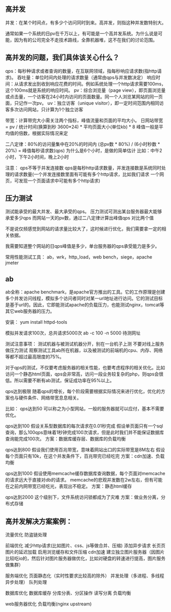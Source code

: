 高并发
-------------
并发：在某个时间点，有多少个访问同时到来。高并发，则指这种并发数特别大。

通常如果一个系统的日pv在千万以上，有可能是一个高并发系统。为什么说是可能，因为有的公司完全不走技术路线，全靠机器堆，这不在我们的讨论范围。


高并发的问题，我们具体该关心什么？
-------------
qps：每秒种请求或者查询的数量，在互联网领域，指每秒响应请求数(指http请求)。
吞吐量：单位时间内处理的请求数量（通常由qps与并发数决定）
响应时间：从请求发出到收到响应花费的时间。例如系统处理一个http请求需要100ms，这个100ms就是系统的响应时间。
pv：综合浏览量（page view），即页面浏览量或点击量，一个访客在24小时内访问的页面数量。同一个人浏览某网站的同一页面，只记作一次pv。
uv：独立访客（unique visitor），即一定时间范围内相同访客多次访问网站，只计算为1个独立访客

带宽：计算带完大小需关注两个指标，峰值流量和页面的平均大小。
日网站带宽 = pv / 统计时间(换算到秒 3600*24) * 平均页面大小(单位kb) * 8
峰值一般是平均值的倍数，根据实际情况来定

二八定律：80%的访问量集中在20%的时间内
(总pv数 * 80%) / (6小时秒数 * 20%) = 峰值每秒请求数(qps)
为什么是6个小时，是做的简单估计 比如：中午2小时，下午2小时间，晚上2小时


注意：
qps不等于并发连接数
qps是每秒http请求数量，并发连接数是系统同时处理的请求数量(一个并发连接数里面有可能有多个http请求，比如我们请求 一个网页，可发现一个页面请求中可能有多个http请求)




压力测试
-------------
测试能承受的最大并发、最大承受的qps。
压力测试可测出某台服务器最大能够承爱多少qps
而网站一天的pv数，通过二八定律计算出峰值qps
对比两个值

不是说仅频感觉到网站的请求量比较大了，这时候进行优化，我们需要拿一定的相关依据。


我需要知道整个网站的日qps峰值是多少，单台服务器的qps承受能力是多少。


常用性能测试工具：
ab，wrk，http_load，web bench，siege，apache jmeter


ab
-------------
ab全称：apache benchmark，是apache官方推出的工具。它的工作原理是创建多个并发访问线程，模拟多个访问者同时对某一url地址进行访问。它的测试目标是基于url的。因此，它即能测试apache的负载压力，也能测试nginx，tomcat等其它web服务器的压力。

安装：
yum install httpd-tools

模拟并发请求100次，总共请求5000次
ab -c 100 -n 5000 待测网址

测试注意事项：
测试机器与被测试机器分开，别在一台机子上测
不要对线上服务做压力测试
观察测试工具ab所在机器，以及被测试的前端机的cpu、内存、网络等都不超过最高限度的75%。

对于qps的测试，不仅要考虑服务器的相关性能，也要考虑程序的相关优化。比如访问一个静态html页面，qps会非常高，访问一段业务较复杂的php，则qps会很低。所以需要不断有ab测试，保证成功率在95%以上。


qps达到极限
随着qps的增长，每个阶段需要根据实际情况来进行优化，优化的方案也与硬件条件、网络带宽息息相关。

比如：
qps达到50
可以称之为小型网站，一般的服务器就可以应付，基本不需要优化。

qps达到100
假设关系型数据库的每次请求在0.01秒完成
假设单页面只有一个sql查询，那么100qps意味着1秒钟完成100次请求，但是此时我们并不能保证数据库查询能完成100次。
方案：数据库缓存层、数据库的负载均衡


qps达到800
假设我们使用百兆带宽，意味着网站出口的实际带宽是8M左右
假设每个页面只有10k，在这个并发条件下，百兆带完已经吃完
方案：cdn加速、负载均衡


qps达到1000
假设使用memcache缓存数据库查询数据，每个页面对memcache的请求远大于直接对db的请求。
memcache的悲观并发数在2w左右，但有可能在之前内网带宽已经吃光，表现出不稳定。
方案：静态html缓存


qps达到2000
这个级别下，文件系统访问锁都成为了灾难
方案：做业务分离，分布式存储



高并发解决方案案例：
-------------
流量优化
防盗链处理

前端优化
减少http请求(比如图片、css、js等做合并、压缩)
添加异步请求
长页页图片的延迟加载
启用浏览缓存和文件压缩
cdn加速
建立独立图片服务器（因图片比较吃io的，然后针对图片服务器做优化，比如对硬盘的转速进行提高，图片服务做集群）

服务端优化
页面静态化（实时性要求比较高的除外）
并发处理（多进程、多线程异步处理）
队列处理

数据库优化
数据库缓存
分库分表、分区操作
读写分离
负载均衡

web服务器优化
负载均衡(nginx upstream)






































